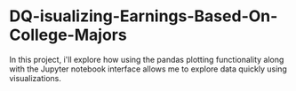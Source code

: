 # DQ-isualizing-Earnings-Based-On-College-Majors
In this project, i'll explore how using the pandas plotting functionality along with the Jupyter notebook interface allows me to explore data quickly using visualizations.
